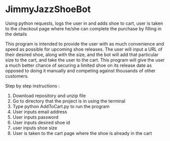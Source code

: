 # JimmyJazzShoeBot
Using python requests, logs the user in and adds shoe to cart, user is taken to the checkout page where he/she can complete the purchase by filling in the details

This program is intended to provide the user with as much convenience and speed as possible for upcoming shoe releases. The user will input a URL of their desired shoe, along with the size, and the bot will add that particular size to the cart, and take the user to the cart. This program will give the user a much better chance of securing a limited shoe on its release date as opposed to doing it manually and competing against thousands of other customers.

Step by step instructions :

1. Download repository and unzip file
2. Go to directory that the project is in using the terminal
3. Type python AddToCart.py to run the program
4. User inputs email address
5. User inputs password
6. User inputs desired shoe id
7. user inputs shoe size
8. User is taken to the cart page where the shoe is already in the cart
